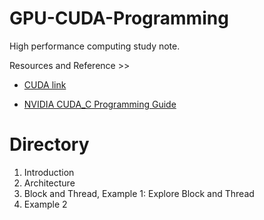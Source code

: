 # GPU-CUDA-Programming
High performance computing study note.

Resources and Reference >>

- [CUDA link](https://developer.nvidia.com/cuda-zone) 

- [NVIDIA CUDA_C Programming Guide](http://developer.download.nvidia.com/compute/cuda/3_2_prod/toolkit/docs/CUDA_C_Programming_Guide.pdf)

# Directory
1. Introduction
2. Architecture
3. Block and Thread, Example 1: Explore Block and Thread
4. Example 2
